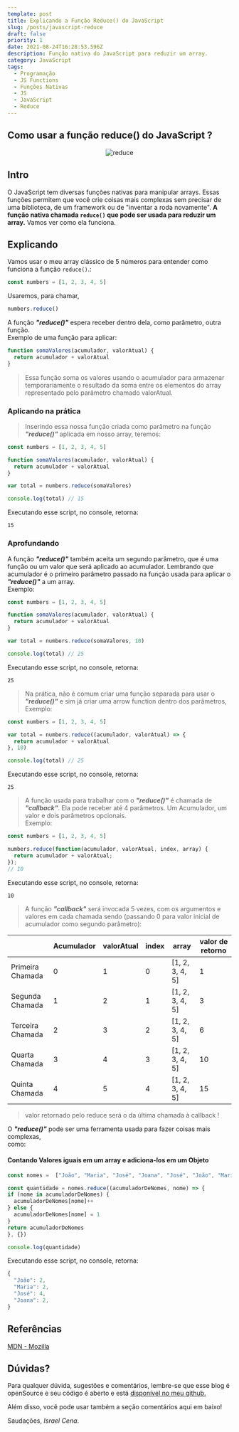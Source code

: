 ```yaml
---
template: post
title: Explicando a Função Reduce() do JavaScript 
slug: /posts/javascript-reduce
draft: false
priority: 1
date: 2021-08-24T16:28:53.596Z
description: Função nativa do JavaScript para reduzir um array.
category: JavaScript
tags:
  - Programação
  - JS Functions
  - Funções Nativas
  - JS
  - JavaScript
  - Reduce
---
```


## Como usar a função reduce() do JavaScript ?

<center>

![reduce](/media/javascript-reduce/reduce.png)

</center>

## Intro

O JavaScript tem diversas funções nativas para manipular arrays. Essas funções permitem que você crie coisas mais complexas sem precisar 
de uma biblioteca, de um framework ou de "inventar a roda novamente". 
**A função nativa chamada `reduce()` que pode ser usada para reduzir um array.**
Vamos ver como ela funciona.

## Explicando

Vamos usar o meu array clássico de 5 números para entender como funciona a função `reduce()`.:

```javascript
const numbers = [1, 2, 3, 4, 5]
```

Usaremos, para chamar,

```javascript
numbers.reduce()
```

A função **_"reduce()"_** espera receber dentro dela, como parâmetro, outra função.
<br/>Exemplo de uma função para aplicar:

```javascript
function somaValores(acumulador, valorAtual) {
  return acumulador + valorAtual
}
```

> Essa função soma os valores usando o acumulador para armazenar temporariamente o resultado da soma entre os elementos do array representado 
pelo parâmetro chamado valorAtual.

### Aplicando na prática

> Inserindo essa nossa função criada como parâmetro na função **_"reduce()"_** aplicada em nosso array, teremos:

```javascript
const numbers = [1, 2, 3, 4, 5]

function somaValores(acumulador, valorAtual) {
  return acumulador + valorAtual
}

var total = numbers.reduce(somaValores)

console.log(total) // 15
```

Executando esse script, no console, retorna:

```
15
```

### Aprofundando

A função **_"reduce()"_** também aceita um segundo parâmetro, que é uma função ou um valor que será aplicado ao acumulador.
Lembrando que acumulador é o primeiro parâmetro passado na função usada para aplicar o **_"reduce()"_** a um array.
<br/>Exemplo:

```javascript
const numbers = [1, 2, 3, 4, 5]

function somaValores(acumulador, valorAtual) {
  return acumulador + valorAtual
}

var total = numbers.reduce(somaValores, 10)

console.log(total) // 25

```
Executando esse script, no console, retorna:

```
25
```

> Na prática, não é comum criar uma função separada para usar o **_"reduce()"_** e sim já criar uma arrow function dentro dos parâmetros,<br/>Exemplo:

```javascript
const numbers = [1, 2, 3, 4, 5]

var total = numbers.reduce((acumulador, valorAtual) => {
  return acumulador + valorAtual
}, 10)

console.log(total) // 25

```
Executando esse script, no console, retorna:

```
25
```

> A função usada para trabalhar com o **_"reduce()"_** é chamada de **_"callback"_**. Ela pode receber até 4 parâmetros. Um Acumulador, um valor e dois parâmetros opcionais.<br/>Exemplo:

```javascript
const numbers = [1, 2, 3, 4, 5]

numbers.reduce(function(acumulador, valorAtual, index, array) {
  return acumulador + valorAtual;
});
// 10

```

Executando esse script, no console, retorna:

```
10
```

> A função **_"callback"_** será invocada 5 vezes, com os argumentos e valores em cada chamada sendo (passando 0 para valor inicial de acumulador como segundo parâmetro):

|                   | Acumulador | valorAtual | index | array           | valor de retorno   |
| ---               | ---        | ---        | ---   | ---             | ---                |  
| Primeira Chamada  | 0          | 1          | 0     | [1, 2, 3, 4, 5] | 1                  |
| Segunda Chamada   | 1          | 2          | 1     | [1, 2, 3, 4, 5] | 3                  |
| Terceira Chamada  | 2          | 3          | 2     | [1, 2, 3, 4, 5] | 6                  |
| Quarta Chamada    | 3          | 4          | 3     | [1, 2, 3, 4, 5] | 10                 |
| Quinta Chamada    | 4          | 5          | 4     | [1, 2, 3, 4, 5] | 15                 |


> valor retornado pelo reduce será o da última chamada à callback !

O **_"reduce()"_** pode ser uma ferramenta usada para fazer coisas mais complexas, <br/> como:

#### Contando Valores iguais em um array e adiciona-los em um Objeto

```javascript	
const nomes =  ["João", "Maria", "José", "Joana", "José", "João", "Maria", "José", "Joana", "José"]

const quantidade = nomes.reduce((acumuladorDeNomes, nome) => {
if (nome in acumuladorDeNomes) {
  acumuladorDeNomes[nome]++
} else {
  acumuladorDeNomes[nome] = 1
}
return acumuladorDeNomes
}, {})

console.log(quantidade)

```

Executando esse script, no console, retorna:

```javascript
{
  "João": 2,	
  "Maria": 2,
  "José": 4,
  "Joana": 2,
}
```

## Referências

[MDN - Mozilla](https://developer.mozilla.org/pt-BR/docs/Web/JavaScript/Reference/Global_Objects/Array/reduce)

## Dúvidas?


Para qualquer dúvida, sugestões e comentários, lembre-se que esse blog é openSource e seu código é aberto e está [disponível no meu github.](https://github.com/israelcena/siteblog)

Além disso, você pode usar também a seção comentários aqui em baixo!

Saudações, _Israel Cena_. 